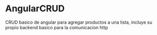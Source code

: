 # AngularCRUD
CRUD basico de angular para agregar productos a una lista, incluye su propio backend basico para la comunicacion http
